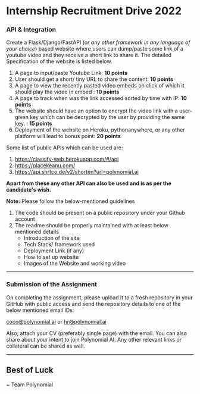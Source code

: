 # Internship Recruitment Drive 2022

### API & Integration

Create a Flask/Django/FastAPI (*or any other framework in any language of your choice*) based website where users can dump/paste some link of a youtube video and they receive a short link to share it. The detailed Specification of the website is listed below.


1. A page to input/paste Youtube Link: **10 points**
2. User should get a short/ tiny URL to share the content: **10 points**
3. A page to view the recently pasted video embeds on click of which it should play the video in embed : **10 points**
4. A page to track when was the link accessed sorted by time with IP: **10 points**
5. The website should have an option to encrypt the video link with a user-given key which can be decrypted by the user by providing the same key. : **15 points**
6. Deployment of the website on Heroku, pythonanywhere, or any other platform will lead to bonus point: **20 points**

Some list of public APIs which can be used are:
1. https://classify-web.herokuapp.com/#/api
2. https://placekeanu.com/
3. https://api.shrtco.de/v2/shorten?url=polynomial.ai

**Apart from these any other API can also be used and is as per the candidate's wish.**

**Note:** Please follow the below-mentioned guidelines

1. The code should be present on a public repository under your Github account
2. The readme should be properly maintained with at least below mentioned details
    - Introduction of the site
    - Tech Stack/ framework used
    - Deployment Link (if any)
    - How to set up website
    - Images of the Website and working video
    
    
---

### Submission of the Assignment

On completing the assignment, please upload it to a fresh repository in your GitHub with public access and send the repository details to one of the below mentioned email IDs:

coco@polynomial.ai or hr@polynomial.ai

Also, attach your 
CV (preferably single page) with the email. You can also share about your intent to join Polynomial AI. Any other relevant links or collateral can be shared as well.


---

## Best of Luck
~ Team Polynomial
